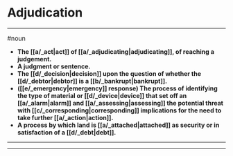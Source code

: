 # Adjudication
---
#noun
- **The [[a/_act|act]] of [[a/_adjudicating|adjudicating]], of reaching a judgement.**
- **A judgment or sentence.**
- **The [[d/_decision|decision]] upon the question of whether the [[d/_debtor|debtor]] is a [[b/_bankrupt|bankrupt]].**
- **([[e/_emergency|emergency]] response) The process of identifying the type of material or [[d/_device|device]] that set off an [[a/_alarm|alarm]] and [[a/_assessing|assessing]] the potential threat with [[c/_corresponding|corresponding]] implications for the need to take further [[a/_action|action]].**
- **A process by which land is [[a/_attached|attached]] as security or in satisfaction of a [[d/_debt|debt]].**
---
---
